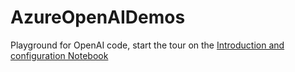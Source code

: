 # AzureOpenAIDemos
Playground for OpenAI code, start the tour on the [Introduction and configuration Notebook](./Config/settings.json)

